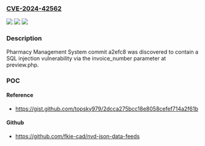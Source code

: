 ### [CVE-2024-42562](https://cve.mitre.org/cgi-bin/cvename.cgi?name=CVE-2024-42562)
![](https://img.shields.io/static/v1?label=Product&message=n%2Fa&color=blue)
![](https://img.shields.io/static/v1?label=Version&message=n%2Fa&color=blue)
![](https://img.shields.io/static/v1?label=Vulnerability&message=n%2Fa&color=brighgreen)

### Description

Pharmacy Management System commit a2efc8 was discovered to contain a SQL injection vulnerability via the invoice_number parameter at preview.php.

### POC

#### Reference
- https://gist.github.com/topsky979/2dcca275bcc18e8058cefef714a2f61b

#### Github
- https://github.com/fkie-cad/nvd-json-data-feeds

